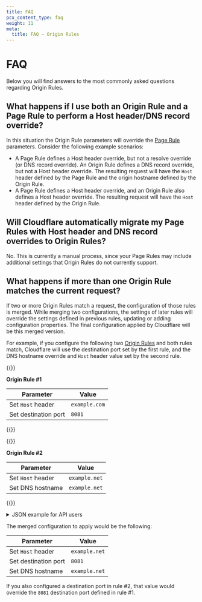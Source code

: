 ```yaml
---
title: FAQ
pcx_content_type: faq
weight: 11
meta:
  title: FAQ — Origin Rules
---
```


# FAQ

Below you will find answers to the most commonly asked questions regarding Origin Rules.

## What happens if I use both an Origin Rule and a Page Rule to perform a Host header/DNS record override?

In this situation the Origin Rule parameters will override the [Page Rule](/support/page-rules/understanding-and-configuring-cloudflare-page-rules-page-rules-tutorial/) parameters. Consider the following example scenarios:

* A Page Rule defines a Host header override, but not a resolve override (or DNS record override). An Origin Rule defines a DNS record override, but not a Host header override. The resulting request will have the `Host` header defined by the Page Rule and the origin hostname defined by the Origin Rule.
* A Page Rule defines a Host header override, and an Origin Rule also defines a Host header override. The resulting request will have the `Host` header defined by the Origin Rule.

## Will Cloudflare automatically migrate my Page Rules with Host header and DNS record overrides to Origin Rules?

No. This is currently a manual process, since your Page Rules may include additional settings that Origin Rules do not currently support.

## What happens if more than one Origin Rule matches the current request?

If two or more Origin Rules match a request, the configuration of those rules is merged. While merging two configurations, the settings of later rules will override the settings defined in previous rules, updating or adding configuration properties. The final configuration applied by Cloudflare will be this merged version.

For example, if you configure the following two [Origin Rules](/rules/origin-rules/) and both rules match, Cloudflare will use the destination port set by the first rule, and the DNS hostname override and `Host` header value set by the second rule.

{{<example>}}

**Origin Rule #1**

Parameter              | Value
-----------------------|--------------
Set `Host` header      | `example.com`
Set destination port   | `8081`

{{</example>}}

{{<example>}}

**Origin Rule #2**

Parameter          | Value
-------------------|--------------
Set `Host` header  | `example.net`
Set DNS hostname   | `example.net`

{{</example>}}

<details>
<summary>JSON example for API users</summary>
<div>

When [using the API](/rules/origin-rules/create-api/), you configure Origin Rule parameters in an `action_parameters` object.

```json
{
  "rules": [
    {
      "expression": "http.request.uri.query contains \"/eu/\"",
      "description": "Origin Rule #1",
      "action": "route",
      "action_parameters": {
        "host_header": "example.com",
        "origin": {
          "port": 8081
        }
      }
    },
    {
      "expression": "http.request.uri.query contains \"/eu/\"",
      "description": "Origin Rule #2",
      "action": "route",
      "action_parameters": {
        "host_header": "example.net",
        "origin": {
          "host": "example.net",
        }
      }
    }
  ]
}
```

</div>
</details>

The merged configuration to apply would be the following:

Parameter            | Value
---------------------|--------------
Set `Host` header    | `example.net`
Set destination port | `8081`
Set DNS hostname     | `example.net`

If you also configured a destination port in rule #2, that value would override the `8081` destination port defined in rule #1.
